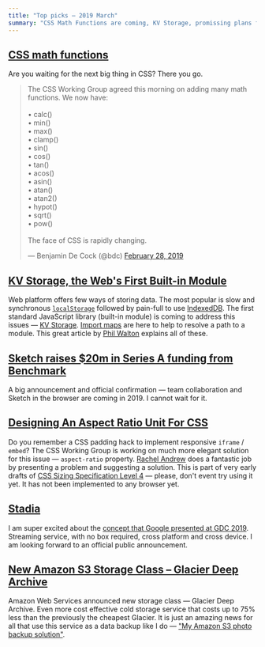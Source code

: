 ```yaml
---
title: "Top picks — 2019 March"
summary: "CSS Math Functions are coming, KV Storage, promissing plans for Sketch App, Aspect Ratio unit in CSS, Stadia, Amazon Glacier even more cost effective and more…"
---
```


## [CSS math functions](https://twitter.com/bdc/status/1100921258839953408)

Are you waiting for the next big thing in CSS? There you go.

<blockquote class="twitter-tweet"><p lang="en" dir="ltr">The CSS Working Group agreed this morning on adding many math functions. We now have:<br><br>• calc()<br>• min()<br>• max()<br>• clamp()<br>• sin()<br>• cos()<br>• tan()<br>• acos()<br>• asin()<br>• atan()<br>• atan2()<br>• hypot()<br>• sqrt()<br>• pow()<br><br>The face of CSS is rapidly changing.</p>&mdash; Benjamin De Cock (@bdc) <a href="https://twitter.com/bdc/status/1100921258839953408?ref_src=twsrc%5Etfw">February 28, 2019</a></blockquote> <script async src="https://platform.twitter.com/widgets.js" charset="utf-8"></script>

## [KV Storage, the Web's First Built-in Module](https://developers.google.com/web/updates/2019/03/kv-storage)

Web platform offers few ways of storing data. The most popular is slow and synchronous [`localStorage`](https://developer.mozilla.org/en-US/docs/Web/API/Window/localStorage) followed by pain-full to use [IndexedDB](https://developer.mozilla.org/en-US/docs/Web/API/IndexedDB_API). The first standard JavaScript library (built-in module) is coming to address this issues — [KV Storage](https://wicg.github.io/kv-storage/). [Import maps](https://github.com/WICG/import-maps) are here to help to resolve a path to a module. This great article by [Phil Walton](https://twitter.com/philwalton) explains all of these.

## [Sketch raises \$20m in Series A funding from Benchmark](https://blog.sketchapp.com/sketch-raises-20m-in-series-a-funding-from-benchmark-ea298764d7d1)

A big announcement and official confirmation — team collaboration and Sketch in the browser are coming in 2019. I cannot wait for it.

## [Designing An Aspect Ratio Unit For CSS](https://www.smashingmagazine.com/2019/03/aspect-ratio-unit-css/)

Do you remember a CSS padding hack to implement responsive `iframe` / `embed`? The CSS Working Group is working on much more elegant solution for this issue — `aspect-ratio` property. [Rachel Andrew](https://twitter.com/rachelandrew) does a fantastic job by presenting a problem and suggesting a solution. This is part of very early drafts of [CSS Sizing Specification Level 4](https://drafts.csswg.org/css-sizing-4/#ratios) — please, don't event try using it yet. It has not been implemented to any browser yet.

## [Stadia](https://store.google.com/magazine/stadia)

I am super excited about the [concept that Google presented at GDC 2019](https://youtu.be/W7hc4R8JAJY). Streaming service, with no box required, cross platform and cross device. I am looking forward to an official public announcement.

## [New Amazon S3 Storage Class – Glacier Deep Archive](https://aws.amazon.com/blogs/aws/new-amazon-s3-storage-class-glacier-deep-archive/)

Amazon Web Services announced new storage class — Glacier Deep Archive. Even more cost effective cold storage service that costs up to 75% less than the previously the cheapest Glacier. It is just an amazing news for all that use this service as a data backup like I do — ["My Amazon S3 photo backup solution"](https://pawelgrzybek.com/my-amazon-s3-photo-backup-solution/).
